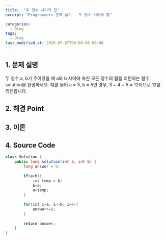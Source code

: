 ```yaml
---
title:  "두 정수 사이의 합"
excerpt: "Programmers 문제 풀기 - 두 정수 사이의 합"

categories:
  - Blog
tags:
  - Blog
last_modified_at: 2020-07-07T08:06:00-05:00
---
```


## 1. 문제 설명

두 정수 a, b가 주어졌을 때 a와 b 사이에 속한 모든 정수의 합을 리턴하는 함수, solution을 완성하세요.
예를 들어 a = 3, b = 5인 경우, 3 + 4 + 5 = 12이므로 12를 리턴합니다.

## 2. 해결 Point

## 3. 이론

## 4. Source Code

```java
class Solution {
    public long solution(int a, int b) {
        long answer = 0;
        
        if(a>b){
            int temp = b;
            b=a;
            a=temp;
        }
        
        for(int i=a; i<=b; i++){
            answer+=i;
        }
        
        return answer;
    }
}
